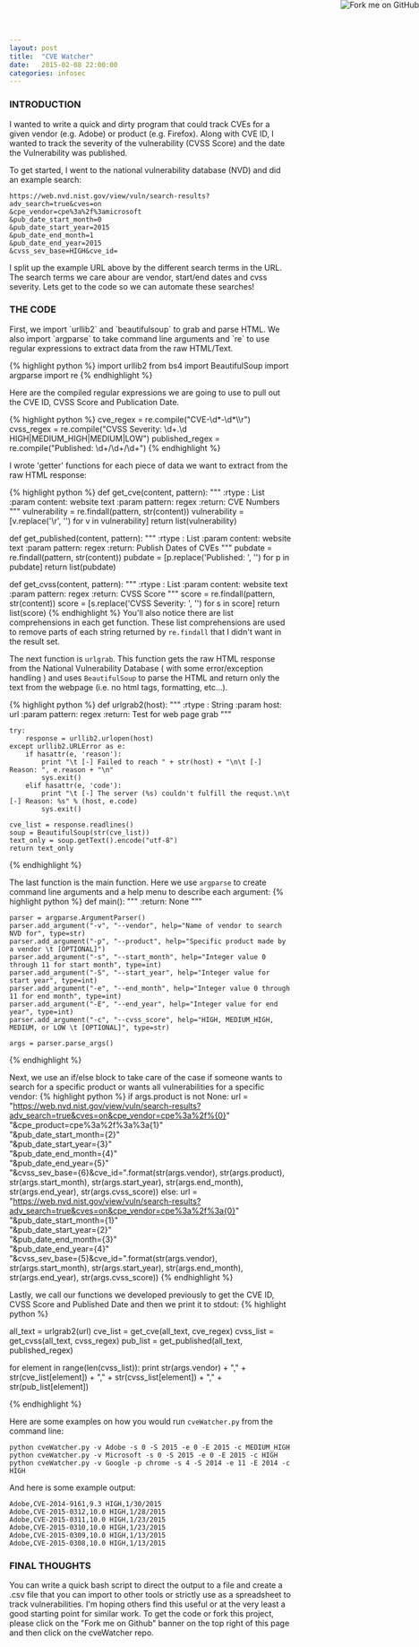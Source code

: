```yaml
---
layout: post
title:  "CVE Watcher"
date:   2015-02-08 22:00:00
categories: infosec
---
```


<a href="https://github.com/midnightslacker"><img style="position: absolute; top: 0; right: 0; border: 0;" src="https://camo.githubusercontent.com/e7bbb0521b397edbd5fe43e7f760759336b5e05f/68747470733a2f2f73332e616d617a6f6e6177732e636f6d2f6769746875622f726962626f6e732f666f726b6d655f72696768745f677265656e5f3030373230302e706e67" alt="Fork me on GitHub" data-canonical-src="https://s3.amazonaws.com/github/ribbons/forkme_right_green_007200.png"></a>

<h3><b>INTRODUCTION</b></h3>
I wanted to write a quick and dirty program that could track CVEs for a given vendor (e.g. Adobe) or product (e.g. Firefox).
Along with CVE ID, I wanted to track the severity of the vulnerability (CVSS Score) and the date the Vulnerability was published.

To get started, I went to the national vulnerability database (NVD) and did an example search:

`https://web.nvd.nist.gov/view/vuln/search-results?adv_search=true&cves=on`<br>
`&cpe_vendor=cpe%3a%2f%3amicrosoft`<br>
`&pub_date_start_month=0`<br>
`&pub_date_start_year=2015`<br>
`&pub_date_end_month=1`<br>
`&pub_date_end_year=2015`<br>
`&cvss_sev_base=HIGH&cve_id=`

I split up the example URL above by the different search terms in the URL. The search terms we care abour are vendor, start/end dates and cvss severity. 
Lets get to the code so we can automate these searches!

<h3><b>THE CODE</b></h3>
First, we  import `urllib2` and `beautifulsoup` to grab and parse HTML.
We also import `argparse` to take command line arguments and `re` to use regular expressions to extract data from the raw HTML/Text.

{% highlight python %}
import urllib2
from bs4 import BeautifulSoup
import argparse
import re
{% endhighlight %}

Here are the compiled regular expressions we are going to use to pull out the CVE ID, CVSS Score and Publication Date. 

{% highlight python %}
cve_regex = re.compile("CVE-\d*-\d*\\\\r")
cvss_regex = re.compile("CVSS Severity: \d+.\d HIGH|MEDIUM_HIGH|MEDIUM|LOW")
published_regex = re.compile("Published: \d+\/\d+\/\d+")
{% endhighlight %}

I wrote 'getter' functions for each piece of data we want to extract from the raw HTML response:

{% highlight python %}
def get_cve(content, pattern):
    """
    :rtype : List
    :param content: website text
    :param pattern: regex
    :return: CVE Numbers
    """
    vulnerability = re.findall(pattern, str(content))
    vulnerability = [v.replace('\\r', '') for v in vulnerability]
    return list(vulnerability)


def get_published(content, pattern):
    """
    :rtype : List
    :param content: website text
    :param pattern: regex
    :return: Publish Dates of CVEs
    """
    pubdate = re.findall(pattern, str(content))
    pubdate = [p.replace('Published: ', '') for p in pubdate]
    return list(pubdate)


def get_cvss(content, pattern):
    """
    :rtype : List
    :param content: website text
    :param pattern: regex
    :return: CVSS Score
    """
    score = re.findall(pattern, str(content))
    score = [s.replace('CVSS Severity: ', '') for s in score]
    return list(score)
{% endhighlight %}
You'll also notice there are list comprehensions in each get function. 
These list comprehensions are used to remove parts of each string returned by `re.findall` that I didn't want in the result set. 

The next function is `urlgrab`. This function gets the raw HTML response from the National Vulnerability Database ( with some error/exception handling ) and uses `BeautifulSoup` to parse the HTML and return only the text from the webpage (i.e. no html tags, formatting, etc...).

{% highlight python %}
def urlgrab2(host):
    """
    :rtype : String
    :param host: url
    :param pattern: regex
    :return: Test for web page grab
    """

    try:
        response = urllib2.urlopen(host)
    except urllib2.URLError as e:
        if hasattr(e, 'reason'):
            print "\t [-] Failed to reach " + str(host) + "\n\t [-] Reason: ", e.reason + "\n"
            sys.exit()
        elif hasattr(e, 'code'):
            print "\t [-] The server (%s) couldn't fulfill the requst.\n\t [-] Reason: %s" % (host, e.code)
            sys.exit()

    cve_list = response.readlines()
    soup = BeautifulSoup(str(cve_list))
    text_only = soup.getText().encode("utf-8")
    return text_only
{% endhighlight %}

The last function is the main function. Here we use `argparse` to create command line arguments and a help menu to describe each argument:
{% highlight python %}
def main():
    """
    :return: None
    """

    parser = argparse.ArgumentParser()
    parser.add_argument("-v", "--vendor", help="Name of vendor to search NVD for", type=str)
    parser.add_argument("-p", "--product", help="Specific product made by a vendor \t [OPTIONAL]")
    parser.add_argument("-s", "--start_month", help="Integer value 0 through 11 for start month", type=int)
    parser.add_argument("-S", "--start_year", help="Integer value for start year", type=int)
    parser.add_argument("-e", "--end_month", help="Integer value 0 through 11 for end month", type=int)
    parser.add_argument("-E", "--end_year", help="Integer value for end year", type=int)
    parser.add_argument("-c", "--cvss_score", help="HIGH, MEDIUM_HIGH, MEDIUM, or LOW \t [OPTIONAL]", type=str)

    args = parser.parse_args()
{% endhighlight %}

Next, we use an if/else block to take care of the case if someone wants to search for a specific product or wants all vulnerabilities for a specific vendor:
{% highlight python %}
if args.product is not None:
	url = "https://web.nvd.nist.gov/view/vuln/search-results?adv_search=true&cves=on&cpe_vendor=cpe%3a%2f%{0}" \
              "&cpe_product=cpe%3a%2f%3a%3a{1}" \
              "&pub_date_start_month={2}" \
              "&pub_date_start_year={3}" \
              "&pub_date_end_month={4}" \
              "&pub_date_end_year={5}" \
              "&cvss_sev_base={6}&cve_id=".format(str(args.vendor),
                                                str(args.product),
                                                str(args.start_month),
                                                str(args.start_year),
                                                str(args.end_month),
                                                str(args.end_year),
                                                str(args.cvss_score))
else:
	url = "https://web.nvd.nist.gov/view/vuln/search-results?adv_search=true&cves=on&cpe_vendor=cpe%3a%2f%3a{0}" \
            "&pub_date_start_month={1}" \
            "&pub_date_start_year={2}" \
            "&pub_date_end_month={3}" \
            "&pub_date_end_year={4}" \
            "&cvss_sev_base={5}&cve_id=".format(str(args.vendor),
                                                str(args.start_month),
                                                str(args.start_year),
                                                str(args.end_month),
                                                str(args.end_year),
                                                str(args.cvss_score))
{% endhighlight %}

Lastly, we call our functions we developed previously to get the CVE ID, CVSS Score and Published Date and then we print it to stdout:
{% highlight python %}
    
all_text = urlgrab2(url)
cve_list = get_cve(all_text, cve_regex)
cvss_list = get_cvss(all_text, cvss_regex)
pub_list = get_published(all_text, published_regex)

for element in range(len(cvss_list)):
	print str(args.vendor) + "," + str(cve_list[element]) + "," + str(cvss_list[element]) + "," + str(pub_list[element])

{% endhighlight %}

Here are some examples on how you would run `cveWatcher.py` from the command line:

`python cveWatcher.py -v Adobe -s 0 -S 2015 -e 0 -E 2015 -c MEDIUM_HIGH`<br>
`python cveWatcher.py -v Microsoft -s 0 -S 2015 -e 0 -E 2015 -c HIGH`<br>
`python cveWatcher.py -v Google -p chrome -s 4 -S 2014 -e 11 -E 2014 -c HIGH` 

And here is some example output:

`Adobe,CVE-2014-9161,9.3 HIGH,1/30/2015`<br>
`Adobe,CVE-2015-0312,10.0 HIGH,1/28/2015`<br>
`Adobe,CVE-2015-0311,10.0 HIGH,1/23/2015`<br>
`Adobe,CVE-2015-0310,10.0 HIGH,1/23/2015`<br>
`Adobe,CVE-2015-0309,10.0 HIGH,1/13/2015`<br>
`Adobe,CVE-2015-0308,10.0 HIGH,1/13/2015`

<h3><b>FINAL THOUGHTS</b></h3>
You can write a quick bash script to direct the output to a file and create a .csv file that you can import to other tools or strictly use as a spreadsheet to track vulnerabilities. I'm hoping others find this useful or at the very least a good starting point for similar work. To get the code or fork this project, please click on the "Fork me on Github" banner on the top right of this page and then click on the cveWatcher repo. 